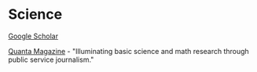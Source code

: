 # Science

[Google Scholar](https://scholar.google.com/)

[Quanta Magazine](https://www.quantamagazine.org/) - "Illuminating basic science and math research through public service journalism."


